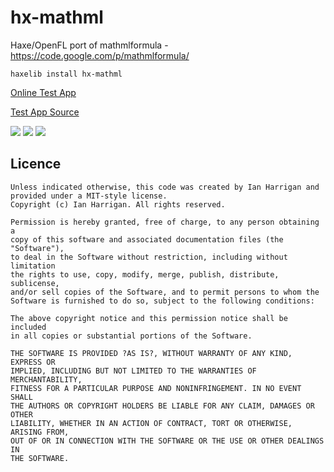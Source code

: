 # hx-mathml
Haxe/OpenFL port of mathmlformula - https://code.google.com/p/mathmlformula/

```
haxelib install hx-mathml
```

<a href="https://dl.dropboxusercontent.com/u/26678671/math-ml/TestApp.swf">Online Test App</a>

<a href="https://github.com/sciencePowerApp/hx-mathml/tree/master/TestApp">Test App Source</a>

<img src="https://raw.github.com/sciencePowerApp/hx-mathml/master/images/1.png" />
<img src="https://raw.github.com/sciencePowerApp/hx-mathml/master/images/2.png" />
<img src="https://raw.github.com/sciencePowerApp/hx-mathml/master/images/3.png" />


Licence
-------------------------
    Unless indicated otherwise, this code was created by Ian Harrigan and
    provided under a MIT-style license.
    Copyright (c) Ian Harrigan. All rights reserved.

    Permission is hereby granted, free of charge, to any person obtaining a
    copy of this software and associated documentation files (the "Software"),
    to deal in the Software without restriction, including without limitation
    the rights to use, copy, modify, merge, publish, distribute, sublicense,
    and/or sell copies of the Software, and to permit persons to whom the
    Software is furnished to do so, subject to the following conditions:

    The above copyright notice and this permission notice shall be included
    in all copies or substantial portions of the Software.

    THE SOFTWARE IS PROVIDED ?AS IS?, WITHOUT WARRANTY OF ANY KIND, EXPRESS OR
    IMPLIED, INCLUDING BUT NOT LIMITED TO THE WARRANTIES OF MERCHANTABILITY,
    FITNESS FOR A PARTICULAR PURPOSE AND NONINFRINGEMENT. IN NO EVENT SHALL
    THE AUTHORS OR COPYRIGHT HOLDERS BE LIABLE FOR ANY CLAIM, DAMAGES OR OTHER
    LIABILITY, WHETHER IN AN ACTION OF CONTRACT, TORT OR OTHERWISE, ARISING FROM,
    OUT OF OR IN CONNECTION WITH THE SOFTWARE OR THE USE OR OTHER DEALINGS IN
    THE SOFTWARE.
